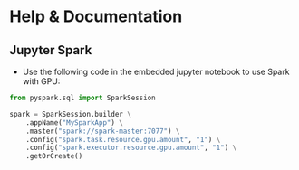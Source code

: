 # Help & Documentation
## Jupyter Spark
* Use the following code in the embedded jupyter notebook to use Spark with GPU:
```python
from pyspark.sql import SparkSession

spark = SparkSession.builder \
    .appName("MySparkApp") \
    .master("spark://spark-master:7077") \
    .config("spark.task.resource.gpu.amount", "1") \
    .config("spark.executor.resource.gpu.amount", "1") \
    .getOrCreate()
```